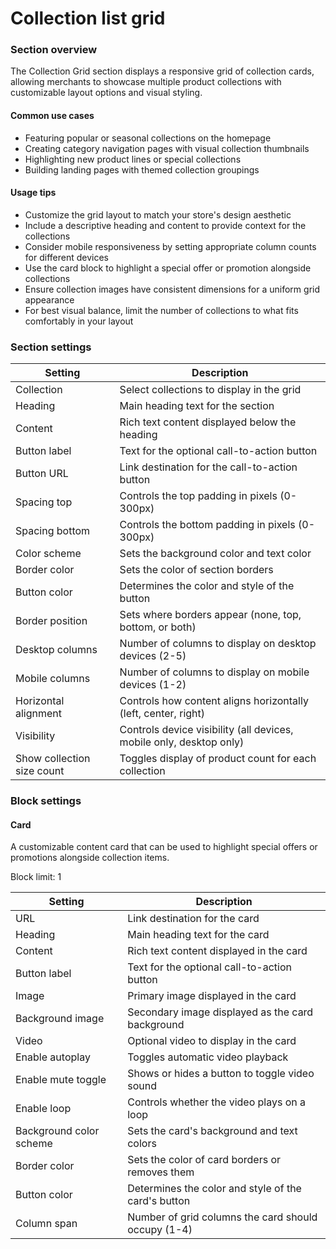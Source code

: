 # Collection list grid

### Section overview

The Collection Grid section displays a responsive grid of collection cards, allowing merchants to showcase multiple product collections with customizable layout options and visual styling.

#### Common use cases

* Featuring popular or seasonal collections on the homepage
* Creating category navigation pages with visual collection thumbnails
* Highlighting new product lines or special collections
* Building landing pages with themed collection groupings

#### Usage tips

* Customize the grid layout to match your store's design aesthetic
* Include a descriptive heading and content to provide context for the collections
* Consider mobile responsiveness by setting appropriate column counts for different devices
* Use the card block to highlight a special offer or promotion alongside collections
* Ensure collection images have consistent dimensions for a uniform grid appearance
* For best visual balance, limit the number of collections to what fits comfortably in your layout

### Section settings

| Setting                    | Description                                                         |
| -------------------------- | ------------------------------------------------------------------- |
| Collection                 | Select collections to display in the grid                           |
| Heading                    | Main heading text for the section                                   |
| Content                    | Rich text content displayed below the heading                       |
| Button label               | Text for the optional call-to-action button                         |
| Button URL                 | Link destination for the call-to-action button                      |
| Spacing top                | Controls the top padding in pixels (0-300px)                        |
| Spacing bottom             | Controls the bottom padding in pixels (0-300px)                     |
| Color scheme               | Sets the background color and text color                            |
| Border color               | Sets the color of section borders                                   |
| Button color               | Determines the color and style of the button                        |
| Border position            | Sets where borders appear (none, top, bottom, or both)              |
| Desktop columns            | Number of columns to display on desktop devices (2-5)               |
| Mobile columns             | Number of columns to display on mobile devices (1-2)                |
| Horizontal alignment       | Controls how content aligns horizontally (left, center, right)      |
| Visibility                 | Controls device visibility (all devices, mobile only, desktop only) |
| Show collection size count | Toggles display of product count for each collection                |

### Block settings

#### Card

A customizable content card that can be used to highlight special offers or promotions alongside collection items.

Block limit: 1

| Setting                 | Description                                         |
| ----------------------- | --------------------------------------------------- |
| URL                     | Link destination for the card                       |
| Heading                 | Main heading text for the card                      |
| Content                 | Rich text content displayed in the card             |
| Button label            | Text for the optional call-to-action button         |
| Image                   | Primary image displayed in the card                 |
| Background image        | Secondary image displayed as the card background    |
| Video                   | Optional video to display in the card               |
| Enable autoplay         | Toggles automatic video playback                    |
| Enable mute toggle      | Shows or hides a button to toggle video sound       |
| Enable loop             | Controls whether the video plays on a loop          |
| Background color scheme | Sets the card's background and text colors          |
| Border color            | Sets the color of card borders or removes them      |
| Button color            | Determines the color and style of the card's button |
| Column span             | Number of grid columns the card should occupy (1-4) |
